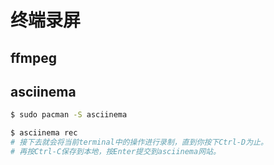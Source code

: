 # 终端录屏

## ffmpeg

## asciinema

```bash
$ sudo pacman -S asciinema

$ asciinema rec
# 接下去就会将当前terminal中的操作进行录制，直到你按下Ctrl-D为止。
# 再按Ctrl-C保存到本地，按Enter提交到asciinema网站。
```
